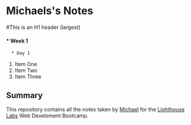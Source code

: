 # Michaels's Notes

#This is an H1 header (largest)

#### * Week 1
      * Day 1
1. Item One
2. Item Two
3. Item Three

## Summary

This repository contains all the notes taken by [Michael](https://github.com/michaelt448) for the [Lighthouse Labs](https://lighthouselabs.ca/) Web Develoment Bootcamp.